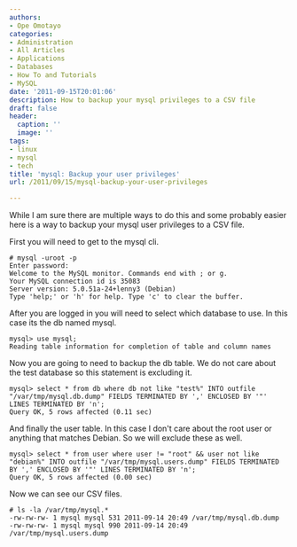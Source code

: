 ```yaml
---
authors:
- Ope Omotayo
categories:
- Administration
- All Articles
- Applications
- Databases
- How To and Tutorials
- MySQL
date: '2011-09-15T20:01:06'
description: How to backup your mysql privileges to a CSV file
draft: false
header:
  caption: ''
  image: ''
tags:
- linux
- mysql
- tech
title: 'mysql: Backup your user privileges'
url: /2011/09/15/mysql-backup-your-user-privileges

---
```


While I am sure there are multiple ways to do this and some probably easier here is a way to backup your mysql user privileges to a CSV file.

First you will need to get to the mysql cli.

    # mysql -uroot -p  
    Enter password:
    Welcome to the MySQL monitor. Commands end with ; or g.  
    Your MySQL connection id is 35083  
    Server version: 5.0.51a-24+lenny3 (Debian)
    Type 'help;' or 'h' for help. Type 'c' to clear the buffer.

After you are logged in you will need to select which database to use. In this case its the db named mysql.

    mysql> use mysql;
    Reading table information for completion of table and column names

Now you are going to need to backup the db table. We do not care about the test database so this statement is excluding it.

    mysql> select * from db where db not like "test%" INTO outfile "/var/tmp/mysql.db.dump" FIELDS TERMINATED BY ',' ENCLOSED BY '"' LINES TERMINATED BY 'n';  
    Query OK, 5 rows affected (0.11 sec)

And finally the user table. In this case I don't care about the root user or anything that matches Debian. So we will exclude these as well.

    mysql> select * from user where user != "root" && user not like "debian%" INTO outfile "/var/tmp/mysql.users.dump" FIELDS TERMINATED BY ',' ENCLOSED BY '"' LINES TERMINATED BY 'n';  
    Query OK, 5 rows affected (0.00 sec)

Now we can see our CSV files.

    # ls -la /var/tmp/mysql.*  
    -rw-rw-rw- 1 mysql mysql 531 2011-09-14 20:49 /var/tmp/mysql.db.dump  
    -rw-rw-rw- 1 mysql mysql 990 2011-09-14 20:49 /var/tmp/mysql.users.dump
